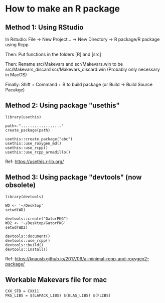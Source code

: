 # How to make an R package

## Method 1: Using RStudio

In Rstudio:
File -> New Project... -> New Directory -> R package/R package using Rcpp

Then: Put functions in the folders [R] and [src]

Then: Rename src/Makevars and scr/Makevars.win to be src/Makevars_discard scr/Makevars_discard.win
(Probably only necessary in MacOS)

Finally: Shift + Command + B to build package (or Build -> Build Source Pacakge)

## Method 2: Using package "usethis"

```
library(usethis)

path<-".................."
create_package(path)

usethis::create_package("abc")
usethis::use_roxygen_md()
usethis::use_rcpp()
usethis::use_rcpp_armadillo()
```

Ref: https://usethis.r-lib.org/

## Method 3: Using package "devtools" (now obsolete)

```
library(devtools)

WD <- '~/Desktop'
setwd(WD)

devtools::create("GatorPKG") 
WD2 <- '~/Desktop/GatorPKG'
setwd(WD2)

devtools::document()
devtools::use_rcpp()
devtools::build()
devtools::install()
```

Ref: https://knausb.github.io/2017/09/a-minimal-rcpp-and-roxygen2-package/

## Workable Makevars file for mac

```
CXX_STD = CXX11
PKG_LIBS = $(LAPACK_LIBS) $(BLAS_LIBS) $(FLIBS)
```
